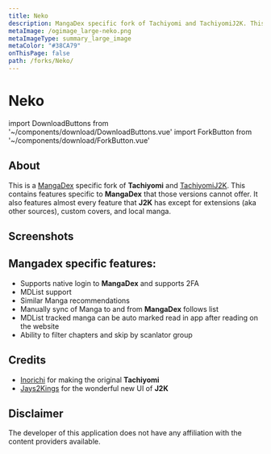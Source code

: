 ```yaml
---
title: Neko
description: MangaDex specific fork of Tachiyomi and TachiyomiJ2K. This contains features specific to MangaDex that those versions cannot offer.
metaImage: /ogimage_large-neko.png
metaImageType: summary_large_image
metaColor: "#38CA79"
onThisPage: false
path: /forks/Neko/
---
```


# <g-image class="headerLogo" src="~/images/forks_logo-neko.png" width="64" height="64" fit="contain"/> Neko

import DownloadButtons from '~/components/download/DownloadButtons.vue'
import ForkButton from '~/components/download/ForkButton.vue'

<DownloadButtons>
  <ForkButton fork="neko" />
  <ForkButton fork="neko" isGithub />
</DownloadButtons>

## About
This is a [MangaDex](https://mangadex.org/) specific fork of **Tachiyomi** and [TachiyomiJ2K](/forks/TachiyomiJ2K/). This contains features specific to **MangaDex** that those versions cannot offer. It also features almost every feature that **J2K** has except for extensions (aka other sources), custom covers, and local manga.

## Screenshots
<g-image class="zoomable" src="~/images/forks_banner-neko.png" />

## Mangadex specific features:
- Supports native login to **MangaDex** and supports 2FA
- MDList support
- Similar Manga recommendations
- Manually sync of Manga to and from **MangaDex** follows list
- MDList tracked manga can be auto marked read in app after reading on the website
- Ability to filter chapters and skip by scanlator group

## Credits
- [Inorichi](https://github.com/inorichi/) for making the original **Tachiyomi**
- [Jays2Kings](https://github.com/Jays2Kings/) for the wonderful new UI of **J2K**

## Disclaimer
The developer of this application does not have any affiliation with the content providers available.
